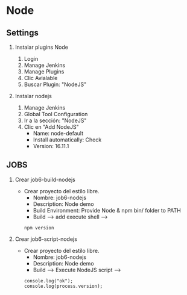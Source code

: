 # Node
## Settings

1. Instalar plugins Node
    1. Login
    1. Manage Jenkins
    1. Manage Plugins
    1. Clic Avialable
    1. Buscar Plugin: "NodeJS"

1. Instalar nodejs
    1. Manage Jenkins
    1. Global Tool Configuration
    1. Ir a la sección: "NodeJS"
    1. Clic en "Add NodeJS"
        * Name: node-default
        * Install automatically: Check
        * Version: 16.11.1

## JOBS
1. Crear job6-build-nodejs
    * Crear proyecto del estilo libre.
        * Nombre: job6-nodejs
        * Description: Node demo
        * Build Environment: Provide Node & npm bin/ folder to PATH
        * Build --> add execute shell --> 
        ```shell         
        npm version
        ```        

1. Crear job6-script-nodejs
    * Crear proyecto del estilo libre.
        * Nombre: job6-nodejs
        * Description: Node demo
        * Build --> Execute NodeJS script --> 
        ```shell         
        console.log("ok");
        console.log(process.version);
        ```  

